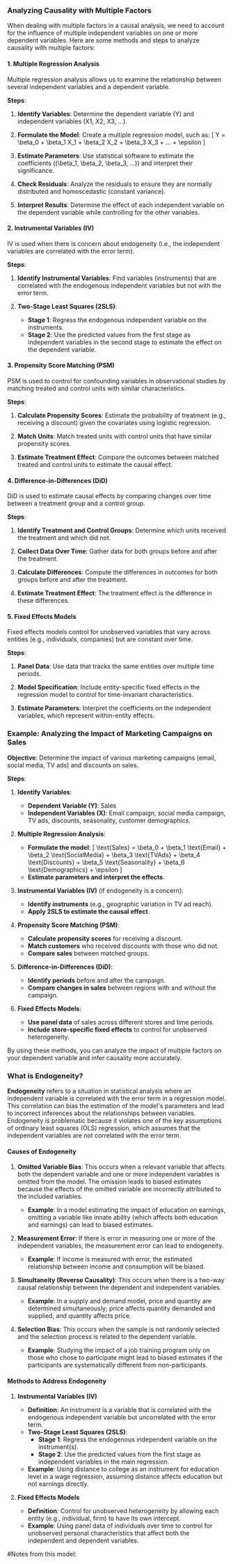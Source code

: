 ### Analyzing Causality with Multiple Factors

When dealing with multiple factors in a causal analysis, we need to account for the influence of multiple independent variables on one or more dependent variables. Here are some methods and steps to analyze causality with multiple factors:

#### 1. Multiple Regression Analysis
Multiple regression analysis allows us to examine the relationship between several independent variables and a dependent variable.

**Steps**:

1. **Identify Variables**: Determine the dependent variable (Y) and independent variables (X1, X2, X3, ...).

2. **Formulate the Model**: Create a multiple regression model, such as:
   \[
   Y = \beta_0 + \beta_1 X_1 + \beta_2 X_2 + \beta_3 X_3 + ... + \epsilon
   \]

3. **Estimate Parameters**: Use statistical software to estimate the coefficients (\(\beta_1, \beta_2, \beta_3, ...\)) and interpret their significance.

4. **Check Residuals**: Analyze the residuals to ensure they are normally distributed and homoscedastic (constant variance).

5. **Interpret Results**: Determine the effect of each independent variable on the dependent variable while controlling for the other variables.

#### 2. Instrumental Variables (IV)
IV is used when there is concern about endogeneity (i.e., the independent variables are correlated with the error term).

**Steps**:

1. **Identify Instrumental Variables**: Find variables (instruments) that are correlated with the endogenous independent variables but not with the error term.

2. **Two-Stage Least Squares (2SLS)**:
   - **Stage 1**: Regress the endogenous independent variable on the instruments.
   - **Stage 2**: Use the predicted values from the first stage as independent variables in the second stage to estimate the effect on the dependent variable.

#### 3. Propensity Score Matching (PSM)
PSM is used to control for confounding variables in observational studies by matching treated and control units with similar characteristics.

**Steps**:

1. **Calculate Propensity Scores**: Estimate the probability of treatment (e.g., receiving a discount) given the covariates using logistic regression.

2. **Match Units**: Match treated units with control units that have similar propensity scores.

3. **Estimate Treatment Effect**: Compare the outcomes between matched treated and control units to estimate the causal effect.

#### 4. Difference-in-Differences (DiD)
DiD is used to estimate causal effects by comparing changes over time between a treatment group and a control group.

**Steps**:

1. **Identify Treatment and Control Groups**: Determine which units received the treatment and which did not.

2. **Collect Data Over Time**: Gather data for both groups before and after the treatment.

3. **Calculate Differences**: Compute the differences in outcomes for both groups before and after the treatment.

4. **Estimate Treatment Effect**: The treatment effect is the difference in these differences.

#### 5. Fixed Effects Models
Fixed effects models control for unobserved variables that vary across entities (e.g., individuals, companies) but are constant over time.

**Steps**:

1. **Panel Data**: Use data that tracks the same entities over multiple time periods.

2. **Model Specification**: Include entity-specific fixed effects in the regression model to control for time-invariant characteristics.

3. **Estimate Parameters**: Interpret the coefficients on the independent variables, which represent within-entity effects.

### Example: Analyzing the Impact of Marketing Campaigns on Sales

**Objective**: Determine the impact of various marketing campaigns (email, social media, TV ads) and discounts on sales.

**Steps**:

1. **Identify Variables**:
   - **Dependent Variable (Y)**: Sales
   - **Independent Variables (X)**: Email campaign, social media campaign, TV ads, discounts, seasonality, customer demographics.

2. **Multiple Regression Analysis**:
   - **Formulate the model**:
     \[
     \text{Sales} = \beta_0 + \beta_1 \text{Email} + \beta_2 \text{SocialMedia} + \beta_3 \text{TVAds} + \beta_4 \text{Discounts} + \beta_5 \text{Seasonality} + \beta_6 \text{Demographics} + \epsilon
     \]
   - **Estimate parameters and interpret the effects**.

3. **Instrumental Variables (IV)** (if endogeneity is a concern):
   - **Identify instruments** (e.g., geographic variation in TV ad reach).
   - **Apply 2SLS to estimate the causal effect**.

4. **Propensity Score Matching (PSM)**:
   - **Calculate propensity scores** for receiving a discount.
   - **Match customers** who received discounts with those who did not.
   - **Compare sales** between matched groups.

5. **Difference-in-Differences (DiD)**:
   - **Identify periods** before and after the campaign.
   - **Compare changes in sales** between regions with and without the campaign.

6. **Fixed Effects Models**:
   - **Use panel data** of sales across different stores and time periods.
   - **Include store-specific fixed effects** to control for unobserved heterogeneity.

By using these methods, you can analyze the impact of multiple factors on your dependent variable and infer causality more accurately.

### What is Endogeneity?

**Endogeneity** refers to a situation in statistical analysis where an independent variable is correlated with the error term in a regression model. This correlation can bias the estimation of the model's parameters and lead to incorrect inferences about the relationships between variables. Endogeneity is problematic because it violates one of the key assumptions of ordinary least squares (OLS) regression, which assumes that the independent variables are not correlated with the error term.

#### Causes of Endogeneity

1. **Omitted Variable Bias**: This occurs when a relevant variable that affects both the dependent variable and one or more independent variables is omitted from the model. The omission leads to biased estimates because the effects of the omitted variable are incorrectly attributed to the included variables.
   - **Example**: In a model estimating the impact of education on earnings, omitting a variable like innate ability (which affects both education and earnings) can lead to biased estimates.

2. **Measurement Error**: If there is error in measuring one or more of the independent variables, the measurement error can lead to endogeneity.
   - **Example**: If income is measured with error, the estimated relationship between income and consumption will be biased.

3. **Simultaneity (Reverse Causality)**: This occurs when there is a two-way causal relationship between the dependent and independent variables.
   - **Example**: In a supply and demand model, price and quantity are determined simultaneously; price affects quantity demanded and supplied, and quantity affects price.

4. **Selection Bias**: This occurs when the sample is not randomly selected and the selection process is related to the dependent variable.
   - **Example**: Studying the impact of a job training program only on those who chose to participate might lead to biased estimates if the participants are systematically different from non-participants.

#### Methods to Address Endogeneity

1. **Instrumental Variables (IV)**
   - **Definition**: An instrument is a variable that is correlated with the endogenous independent variable but uncorrelated with the error term.
   - **Two-Stage Least Squares (2SLS)**:
     - **Stage 1**: Regress the endogenous independent variable on the instrument(s).
     - **Stage 2**: Use the predicted values from the first stage as independent variables in the main regression.
   - **Example**: Using distance to college as an instrument for education level in a wage regression, assuming distance affects education but not earnings directly.

2. **Fixed Effects Models**
   - **Definition**: Control for unobserved heterogeneity by allowing each entity (e.g., individual, firm) to have its own intercept.
   - **Example**: Using panel data of individuals over time to control for unobserved personal characteristics that affect both the independent and dependent variables.

#Notes from this model: 
